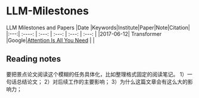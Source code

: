 # LLM-Milestones
LLM Milestones and Papers
|Date |Keywords|Institute|Paper|Note|Citation|
|:---:|    :----:        |        :---:         |        :---:         |      :---:    | :---:  |
|2017-06-12| Transformer |Google|[Attention Is All You Need](https://arxiv.org/abs/1706.03762v7) | |



## Reading notes
要把景点论文阅读这个模糊的任务具体化，比如整理格式固定的阅读笔记。
1）一句话总结论文；
2）对后续工作的主要影响；
3）为什么这篇文章会有这么大的影响力；
<!--stackedit_data:
eyJoaXN0b3J5IjpbODkyMDg3NzQsLTExMTkyMjk2ODAsLTE3Nj
MyMTU1MDEsMTE1NTIzNjk1OCwtMTc0NjI1NzY3OF19
-->